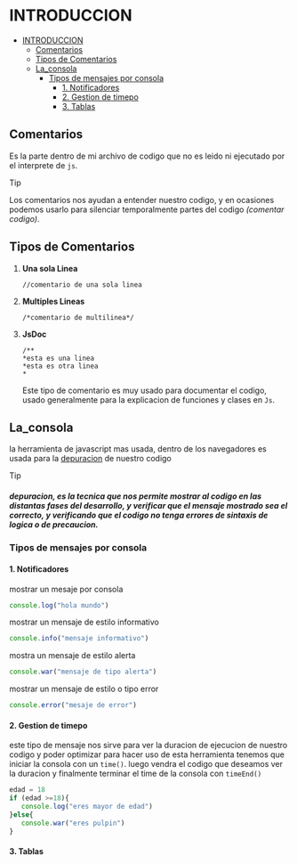 # INTRODUCCION
- [INTRODUCCION](#introduccion)
  - [Comentarios](#comentarios)
  - [Tipos de Comentarios](#tipos-de-comentarios)
  - [La\_consola](#la_consola)
    - [Tipos de mensajes por consola](#tipos-de-mensajes-por-consola)
      - [1. Notificadores](#1-notificadores)
      - [2. Gestion de timepo](#2-gestion-de-timepo)
      - [3. Tablas](#3-tablas)
  
## Comentarios
Es la parte dentro de mi archivo de codigo que no es leido ni ejecutado por el interprete de `js`.
> [!TIP]
> Los comentarios nos ayudan a entender nuestro codigo, y en ocasiones podemos usarlo para silenciar temporalmente partes del codigo *(comentar codigo)*.

## Tipos de Comentarios
1. **Una sola Linea**
   ```
   //comentario de una sola linea
   ```
2. **Multiples Lineas**
   ```
   /*comentario de multilinea*/
   ```
3. **JsDoc**
   ```
   /**
   *esta es una linea
   *esta es otra linea
   *
   ```
   Este tipo de comentario es muy usado para documentar el codigo, usado generalmente para la explicacion de funciones y clases en `Js`.

## La_consola
la herramienta de javascript mas usada, dentro de los navegadores es usada para la [depuracion](#depuracion) de nuestro codigo
> [!TIP]
> ##### depuracion, es la tecnica que nos permite mostrar al codigo en las distantas fases del desarrollo, y verificar que el mensaje mostrado sea el correcto, y verificando que el codigo no tenga errores de sintaxis de logica o de precaucion.


### Tipos de mensajes por consola 
#### 1. Notificadores
mostrar un mesaje  por consola 
```js
console.log("hola mundo")
```
mostrar un mensaje de estilo informativo
```js
console.info("mensaje informativo")
```
mostra un mensaje de estilo alerta
```js
console.war("mensaje de tipo alerta")
```
mostrar un mensaje de estilo o tipo error
```js
console.error("mesaje de error")
```
#### 2. Gestion de timepo
este tipo de mensaje nos sirve para ver la duracion de ejecucion de nuestro codigo y poder optimizar para hacer uso de esta herramienta tenemos que iniciar la consola con un `time()`. luego vendra el codigo que deseamos ver la duracion y finalmente terminar el time de la consola con `timeEnd()`
```js
edad = 18
if (edad >=18){
   console.log("eres mayor de edad")
}else{
   console.war("eres pulpin")
}
```
#### 3. Tablas